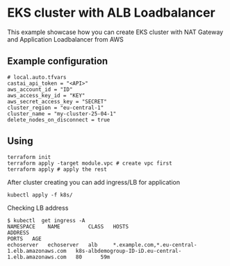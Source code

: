 # EKS cluster with ALB Loadbalancer

This example showcase how you can create EKS cluster with NAT Gateway and Application Loadbalancer from AWS

## Example configuration

```hcl
# local.auto.tfvars
castai_api_token = "<API>"
aws_account_id = "ID"
aws_access_key_id = "KEY"
aws_secret_access_key = "SECRET" 
cluster_region = "eu-central-1"
cluster_name = "my-cluster-25-04-1"
delete_nodes_on_disconnect = true
```

## Using

```shell
terraform init
terraform apply -target module.vpc # create vpc first
terraform apply # apply the rest
```

After cluster creating you can add ingress/LB for application 

```shell
kubectl apply -f k8s/
```

Checking LB address
```shell
$ kubectl  get ingress -A
NAMESPACE    NAME         CLASS   HOSTS                                            ADDRESS                                                                 PORTS   AGE
echoserver   echoserver   alb     *.example.com,*.eu-central-1.elb.amazonaws.com   k8s-albdemogroup-ID-iD.eu-central-1.elb.amazonaws.com   80      59m
```
